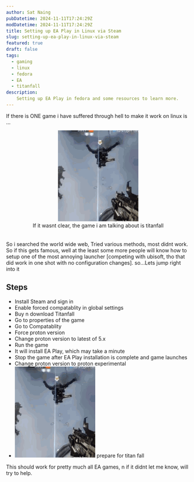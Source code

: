 ```yaml
---
author: Sat Naing
pubDatetime: 2024-11-11T17:24:29Z
modDatetime: 2024-11-11T17:24:29Z
title: Setting up EA Play in Linux via Steam 
slug: setting-up-ea-play-in-linux-via-steam
featured: true
draft: false
tags:
  - gaming
  - linux
  - fedora
  - EA
  - titanfall
description:
    Setting up EA Play in fedora and some resources to learn more.
---
```


If there is ONE game i have suffered through hell to make it work on linux is ... 
<center>
    <img src="../../../public/prepare-for-titanfall.gif">
</center>
<center>
    If it wasnt clear, the game i am talking about is titanfall
</center>
<br><br>
So i searched the world wide web, Tried various methods, most didnt work. So if this gets famous, well at the least some more people will know how to setup one of the most annoying launcher [competing with ubisoft, tho that did work in one shot with no configuration changes]. so...Lets jump right into it

## Steps

- Install Steam and sign in
- Enable forced compatablity in global settings
- Buy n download Titanfall
- Go to properties of the game
- Go to Compatablity
- Force proton version
- Change proton version to latest of 5.x
- Run the game
- It will install EA Play, which may take a minute
- Stop the game after EA Play installation is complete and game launches
- Change proton version to proton experimental
- <img src="../../../public/prepare-for-titanfall.gif">
  prepare for titan fall


This should work for pretty much all EA games, n if it didnt let me know, will try to help.